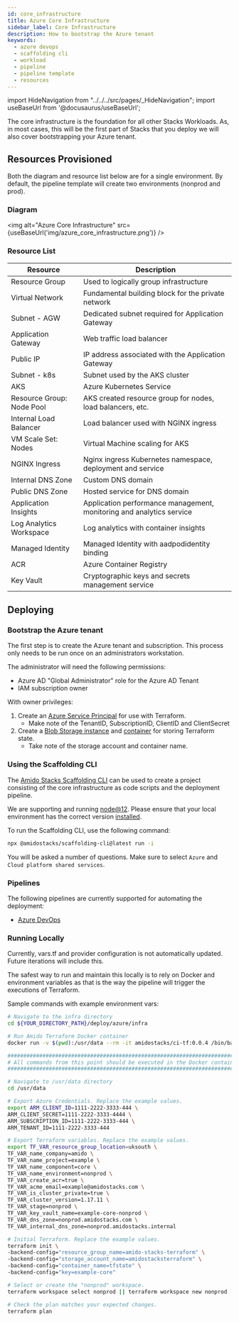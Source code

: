```yaml
---
id: core_infrastructure
title: Azure Core Infrastructure
sidebar_label: Core Infrastructure
description: How to bootstrap the Azure tenant
keywords:
  - azure devops
  - scaffolding cli
  - workload
  - pipeline
  - pipeline template
  - resources
---
```


import HideNavigation  from "../../../src/pages/_HideNavigation";
import useBaseUrl from '@docusaurus/useBaseUrl';

The core infrastructure is the foundation for all other Stacks Workloads. As, in most cases, this will be the first part of Stacks that you deploy we will also cover bootstrapping your Azure tenant.

## Resources Provisioned

Both the diagram and resource list below are for a single environment. By default, the pipeline template will create two environments (nonprod and prod).

### Diagram

<img alt="Azure Core Infrastructure" src={useBaseUrl('img/azure_core_infrastructure.png')} />

### Resource List

| Resource                  | Description                                                          |
| ------------------------- | -------------------------------------------------------------------- |
| Resource Group            | Used to logically group infrastructure                               |
| Virtual Network           | Fundamental building block for the private network                   |
| Subnet - AGW              | Dedicated subnet required for Application Gateway                    |
| Application Gateway       | Web traffic load balancer                                            |
| Public IP                 | IP address associated with the Application Gateway                   |
| Subnet - k8s              | Subnet used by the AKS cluster                                       |
| AKS                       | Azure Kubernetes Service                                             |
| Resource Group: Node Pool | AKS created resource group for nodes, load balancers, etc.           |
| Internal Load Balancer    | Load balancer used with NGINX ingress                                |
| VM Scale Set: Nodes       | Virtual Machine scaling for AKS                                      |
| NGINX Ingress             | Nginx ingress Kubernetes namespace, deployment and service           |
| Internal DNS Zone         | Custom DNS domain                                                    |
| Public DNS Zone           | Hosted service for DNS domain                                        |
| Application Insights      | Application performance management, monitoring and analytics service |
| Log Analytics Workspace   | Log analytics with container insights                                |
| Managed Identity          | Managed Identity with aadpodidentity binding                         |
| ACR                       | Azure Container Registry                                             |
| Key Vault                 | Cryptographic keys and secrets management service                    |

## Deploying

### Bootstrap the Azure tenant

The first step is to create the Azure tenant and subscription. This process only needs to be run once on an administrators workstation.

The administrator will need the following permissions:

- Azure AD "Global Administrator" role for the Azure AD Tenant
- IAM subscription owner

With owner privileges:

1. Create an [Azure Service Principal](https://www.terraform.io/docs/providers/azurerm/guides/service_principal_client_secret.html) for use with Terraform.
   - Make note of the TenantID, SubscriptionID, ClientID and ClientSecret
2. Create a [Blob Storage instance](https://docs.microsoft.com/en-us/azure/storage/common/storage-account-create) and [container](https://docs.microsoft.com/en-us/cli/azure/storage/container?view=azure-cli-latest#az_storage_container_create) for storing Terraform state.
   - Take note of the storage account and container name.

### Using the Scaffolding CLI

The [Amido Stacks Scaffolding CLI](https://www.npmjs.com/package/@amidostacks/scaffolding-cli) can be used to create a project consisting of the core infrastructure as code scripts and the deployment pipeline.

We are supporting and running [node@12](https://nodejs.org/en/about/releases/).
Please ensure that your local environment has the correct version [installed](https://nodejs.org/en/download/).

To run the Scaffolding CLI, use the following command:

```bash
npx @amidostacks/scaffolding-cli@latest run -i
```

You will be asked a number of questions. Make sure to select `Azure` and `Cloud platform shared services`.

<!-- TODO: Example video here -->

### Pipelines

The following pipelines are currently supported for automating the deployment:

- [Azure DevOps](./pipelines/azure_devops.md)

### Running Locally

Currently, vars.tf and provider configuration is not
automatically updated. Future iterations will include this.

The safest way to run and maintain this locally is to rely on Docker and environment
variables as that is the way the pipeline will trigger the
executions of Terraform.

Sample commands with example environment vars:

```bash
# Navigate to the infra directory
cd ${YOUR_DIRECTORY_PATH}/deploy/azure/infra

# Run Amido Terraform Docker container
docker run -v $(pwd):/usr/data --rm -it amidostacks/ci-tf:0.0.4 /bin/bash

###########################################################################
# All commands from this point should be executed in the Docker container #
###########################################################################

# Navigate to /usr/data directory
cd /usr/data

# Export Azure Credentials. Replace the example values.
export ARM_CLIENT_ID=1111-2222-3333-444 \
ARM_CLIENT_SECRET=1111-2222-3333-4444 \
ARM_SUBSCRIPTION_ID=1111-2222-3333-444 \
ARM_TENANT_ID=1111-2222-3333-444

# Export Terraform variables. Replace the example values.
export TF_VAR_resource_group_location=uksouth \
TF_VAR_name_company=amido \
TF_VAR_name_project=example \
TF_VAR_name_component=core \
TF_VAR_name_environment=nonprod \
TF_VAR_create_acr=true \
TF_VAR_acme_email=example@amidostacks.com \
TF_VAR_is_cluster_private=true \
TF_VAR_cluster_version=1.17.11 \
TF_VAR_stage=nonprod \
TF_VAR_key_vault_name=example-core-nonprod \
TF_VAR_dns_zone=nonprod.amidostacks.com \
TF_VAR_internal_dns_zone=nonprod.amidostacks.internal

# Initial Terraform. Replace the example values.
terraform init \
-backend-config="resource_group_name=amido-stacks-terraform" \
-backend-config="storage_account_name=amidostacksterraform" \
-backend-config="container_name=tfstate" \
-backend-config="key=example-core"

# Select or create the "nonprod" workspace.
terraform workspace select nonprod || terraform workspace new nonprod

# Check the plan matches your expected changes. 
terraform plan
```

<HideNavigation prev />
